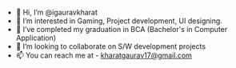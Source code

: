 - 👋 Hi, I’m @igauravkharat
- 👀 I’m interested in Gaming, Project development, UI designing.
- 🌱 I’ve completed my graduation in BCA (Bachelor's in Computer Application)
- 💞️ I’m looking to collaborate on S/W development projects
- 📫 You can reach me at - kharatgaurav17@gmail.com

<!---
igauravkharat/igauravkharat is a ✨ special ✨ repository because its `README.md` (this file) appears on your GitHub profile.
You can click the Preview link to take a look at your changes.
--->
